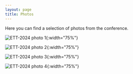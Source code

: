 ```yaml
---
layout: page
title: Photos
---
```



Here you can find a selection of photos from the conference.

![ETT-2024 photo 1](/assets/images/1.jpg){:width="75%"}



![ETT-2024 photo 2](/assets/images/2.jpg){:width="75%"}


![ETT-2024 photo 3](/assets/images/3.jpg){:width="75%"}


![ETT-2024 photo 4](/assets/images/4.jpg){:width="75%"}




&nbsp;



&nbsp;
&nbsp;


